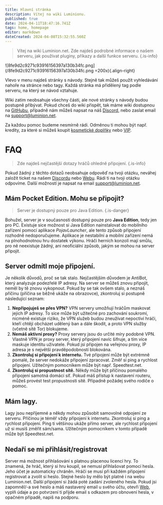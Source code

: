 ```yaml
---
title: Hlavní stránka
description: Vítej na wiki Luminionu.
published: true
date: 2024-04-11T18:47:16.741Z
tags: home, homepage
editor: markdown
dateCreated: 2024-04-08T15:32:55.560Z
---
```


> Vítej na wiki Luminion.net. Zde najdeš podrobné informace o našem serveru, jak používat pluginy, příkazy a další funkce serveru.
{.is-info}

![8fe9d2c9271c93916156397a130b34fc.png](/8fe9d2c9271c93916156397a130b34fc.png =200x){.align-right}

Vlevo v menu najdeš stránky s návody. Stejně tak můžeš použít vyhledávání nahoře na stránce nebo tagy. Každá stránka má přidělený tag podle serveru, na který se návod vztahuje.

Wiki zatím neobsahuje všechny části, ale nové stránky s návody budou postupně přibývat. Pokud chceš do wiki přispět, tak máme wiki dostupnou na [GitHubu](https://github.com/Luminion-net/Wiki), případně nám můžeš napsat na náš [Discord](https://discord.luminion.net), nebo zaslat email na support@luminion.net.

Za každou pomoc budeme nesmírně rádi. Odměnou ti mohou být např. kredity, za které si můžeš koupit [kosmetické doplňky](/kosmeticke-doplnky) nebo [VIP](/vip).

# FAQ
> Zde najdeš nejčastější dotazy hráčů ohledně připojení.
{.is-info}

Pokud žádný z těchto dotazů neobsahuje odpověď na tvoji otázku, neváhej založit ticket na našem [Discordu](https://discord.luminion.net) nebo [Webu](https://luminion.net). Rádi ti na tvoji otázku odpovíme. Další možností je napsat na email support@luminion.net.

## Mám Pocket Edition. Mohu se připojit?
> Server je dostupný pouze pro Java Edition.
{.is-danger}

Bohužel, server je v současnosti dostupný pouze pro **Java Edition**, tedy jen pro PC. Existuje sice možnost si Java Edition nainstalovat do mobilního zařízení pomocí aplikace *PojavLauncher*, ale tento způsob připojení rozhodně nedoporučujeme. Aplikace je nestabilní a mobilní zařízení nemá na plnohodnotnou hru dostatek výkonu. Hráči herních konzolí mají smůlu, pro ně neexistuje žádný, ani neoficiální způsob, jakým se mohou na server připojit.

## Server odmítl moje připojení.
Je několik důvodů, proč se tak stalo. Nejčastějším důvodem je AntiBot, který analyzuje podezřelé IP adresy. Na server se můžeš znovu připojit, neměl by tě znovu vykopnout. Pokud by se tak ovšem stalo, a neznáš příčinu (příčina se běžně ukáže na obrazovce), zkontroluj si postupně následující seznam:
1. **Nepřipojuješ se přes VPN?** VPN servery umožňují hráčům maskovat jejich IP adresy. To sice může být užitečné pro zachování soukromí, nicméně existuje riziko, že VPN služeb budou zneužívat nepoctiví hráči, kteří chtějí obcházet udělený ban a dále škodit, a proto VPN služby (včetně sítě Tor) blokujeme.
2. **Nemáš aktivní proxy?** Proxy servery jsou do určité míry podobné VPN. Vlastně VPN je proxy server, který připojení navíc šifruje, a tím více maskuje identitu uživatele. Pokud jsi připojen na veřejnou proxy, IP adresa je s největší pravděpodobností blokována.
3. **Zkontroluj si připojení k internetu.** Tvé připojení může být extrémně pomalé, že server nedokáže připojení zpracovat. Změř si ping a rychlost připojení. Užitečným pomocníkem může být např. Speedtest.net.
4. **Zkontroluj si propustnost sítě.** Někdy může být příčinou pomalého připojení samotná domácí síť. Pokud máš přístup k nastavení routeru, můžeš provést test propustnosti sítě. Případně požádej svého rodiče o pomoc.

## Mám lagy.
Lagy jsou nepříjemné a někdy mohou způsobit samovolné odpojení ze serveru. Příčinou je téměř vždy připojení k internetu. Zkontroluj si ping a rychlost připojení. Ping ti většinou ukáže přímo server, ale rychlost připojení už si musíš změřit sám/sama. Užitečným pomocníkem v tomto případě může být Speedtest.net.

## Nedaří se mi přihlásit/registrovat
Server má možnost přihlašování s platnou placenou licencí hry. To znamená, že hráč, který si hru koupil, se nemusí přihlašovat pomocí hesla. Jeho účet je automaticky chráněn. Hráči se musí při každém připojení registrovat a zvolit si heslo.  Stejné heslo by mělo být platné i na webu Luminion.net. Další připojení si žádá poté zadání zvoleného hesla. Pokud jsi zapomněl/-a své heslo a máš nastavený email u svého účtu, otevři [Web](https://luminion.net/recover-account), vyplň údaje a po potvrzení ti přijde email s odkazem pro obnovení hesla, v opačném případě, napiš na podporu.